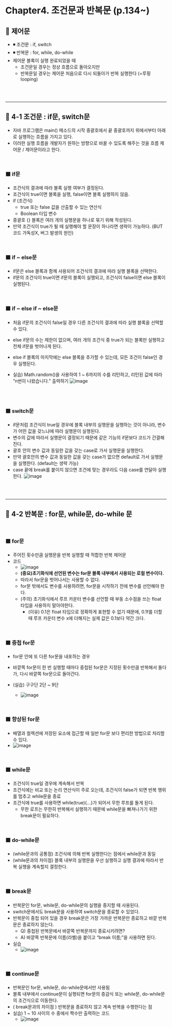 # Chapter4. 조건문과 반복문 (p.134~)

## 🔴 제어문
- ◾ 조건문 : if, switch
- ◾ 반복문 : for, while, do-while
- 제어문 블록이 실행 완료되었을 때
	- 조건문일 경우는 정상 흐름으로 돌아오지만
	- 반복문일 경우는 제어문 처음으로 다시 되돌아가 반복 실행한다 (=루핑 looping)

<br><br><hr>

## 🔴 4-1 조건문 : if문, switch문

- 자바 프로그램은 main() 메소드의 시작 중괄호에서 끝 중괄호까지 위에서부터 아래로 실행하는 흐름을 가지고 있다.
- 이러한 실행 흐름을 개발자가 원하는 방향으로 바꿀 수 있도록 해주는 것을 흐름 제어문 / 제어문이라고 한다.

<br>

### ⬛ if문
- 조건식의 결과에 따라 블록 실행 여부가 결정된다.
- 조건식이 true이면 블록을 실행, false이면 블록 실행하지 않음.
- if (조건식)
	- true 또는 false 값을 산출할 수 있는 연산식
	- Boolean 타입 변수
- 중괄호 {} 블록은 여러 개의 실행문을 하나로 묶기 위해 작성된다. 
- 만약 조건식이 true가 될 때 실행해야 할 문장이 하나라면 생략이 가능하다. (BUT 코드 가독성X, 버그 발생의 원인) 

<br/>

### ⬛ if ~ else문
- if문은 else 블록과 함께 사용되어 조건식의 결과에 따라 실행 블록을 선택한다.
- if문의 조건식이 true이면 if문의 블록이 실행되고, 조건식이 false이면 else 블록이 실행된다.

<br>


### ⬛ if ~ else if ~ else문
- 처음 if문의 조건식이 false일 경우 다른 조건식의 결과에 따라 실행 블록을 선택할 수 있다.
- else if문의 수는 제한이 없으며, 여러 개의 조건식 중 true가 되는 블록만 실행하고 전체 if문을 벗어나게 된다.
- else if 블록의 마지막에는 else 블록을 추가할 수 있는데, 모든 조건이 false인 경우 실행된다.

- 실습) Math.random()을 사용하여 1 ~ 6까지의 수를 리턴하고, 리턴된 값에 따라 “n번이 나왔습니다.” 출력하기
![image](https://user-images.githubusercontent.com/93142964/177554860-4157d251-b71a-497f-83ca-95bc4f394b33.png)


<br><br>

### ⬛ switch문
- if문처럼 조건식이 true일 경우에 블록 내부의 실행문을 실행하는 것이 아니라, 변수가 어떤 값을 갖느냐에 따라 실행문이 실행된다.
- 변수의 값에 따라서 실행문이 결정되기 때문에 같은 기능의 if문보다 코드가 간결해진다.
- 괄호 안의 변수 값과 동일한 값을 갖는 case로 가서 실행문을 실행한다.
- 만약 괄호안의 변수 값과 동일한 값을 갖는 case가 없으면 default로 가서 실행문을 실행한다. (default는 생략 가능)
- case 끝에 break를 붙이지 않으면 조건에 맞는 경우라도 다음 case를 연달아 실행한다.
![image](https://user-images.githubusercontent.com/93142964/177555087-be019d62-4434-4234-8dd1-ab47fec411e5.png)




<br><br><hr>

## 🔴 4-2 반복문 : for문, while문, do-while 문

<br>

### ⬛ for문
- 주어진 횟수만큼 실행문을 반복 실행할 때 적합한 반복 제어문
- 코드
    - ![image](https://user-images.githubusercontent.com/93142964/177555324-d28121a6-c856-43d1-a0ae-406e9f1a200e.png)
    - <b>(중요)초기화식에 선언된 변수는 for문 블록 내부에서 사용되는 로컬 변수이다.</b>
	- 따라서 for문을 벗어나서는 사용할 수 없다.
	- for문 밖에서도 변수를 사용하려면, for문을 시작하기 전에 변수를 선언해야 한다.
	- (주의) 초기화식에서 루프 카운터 변수를 선언할 때 부동 소수점을 쓰는 float 타입을 사용하지 말아야한다.
		- (이유) 0.1은 float 타입으로 정확하게 표현할 수 없기 때문에, 0.1f를 더할 때 루프 카운터 변수 x에 더해지는 실제 값은 0.1보다 약간 크다.


<br>

### ⬛ 중첩 for문
- for문 안에 또 다른 for문을 내포하는 경우
- 바깥쪽 for문이 한 번 실행할 때마다 중첩된 for문은 지정된 횟수만큼 반복해서 돌다가, 다시 바깥쪽 for문으로 돌아간다. 

- (실습) 구구단 2단 ~ 9단
    - ![image](https://user-images.githubusercontent.com/93142964/177555566-bb6ff44b-c369-49f8-960e-d370d360d2dd.png)


<br>


### ⬛ 향상된 for문
- 배열과 컬렉션에 저장된 요소에 접근할 때 일반 for문 보다 편리한 방법으로 처리할 수 있다.
- ![image](https://user-images.githubusercontent.com/93142964/177693210-9253ec3c-3642-415b-aa1e-1f54978b649d.png)


<br>

### ⬛ while문
- 조건식이 true일 경우에 계속해서 반복
- 조건식에는 비교 또는 논리 연산식이 주로 오는데, 조건식이 false가 되면 반복 행위를 멈추고 while문을 종료
- 조건식에 true를 사용하면 while(true){…}가 되어서 무한 루프를 돌게 된다.
	- 무한 로프는 무한히 반복해서 실행하기 때문에 while문을 빠져나가기 위한 break문이 필요하다.

<br>

### ⬛ do-while문
- (while문과의 공통점) 조건식에 의해 반복 실행한다는 점에서 while문과 동일
- (while문과의 차이점) 블록 내부의 실행문을 우선 실행하고 실행 결과에 따라서 반복 실행을 계속할지 결정한다.


<br>

### ⬛ break문
- 반복문인 for문, while문, do-while문의 실행을 중지할 때 사용된다.
- switch문에서도 break문을 사용하여 switch문을 종료할 수 있었다.
- 반복문이 중첩 되어 있을 경우 break문은 가장 가까운 반복문만 종료하고 바깥 반복문은 종료하지 않는다.
	- Q) 중첩된 반복문에서 바깥쪽 반복문까지 종료시키려면? 
    - A) 바깥쪽 반복문에 이름(라벨)을 붙이고 “break 이름;”을 사용하면 된다.
- 실습
    - ![image](https://user-images.githubusercontent.com/93142964/177555762-af4bdc96-767c-4b24-8512-451cf58f8619.png)


<br>

### ⬛ continue문
- 반복문인 for문, while문, do-while문에서만 사용됨
- 블록 내부에서 continue문이 실행되면 for문의 증감식 또는 while문, do-while문의 조건식으로 이동한다.
- ( break문과의 차이점 ) 반복문을 종료하지 않고 계속 반복을 수행한다는 점 
- 실습) 1 ~ 10 사이의 수 중에서 짝수만 출력하는 코드
    - ![image](https://user-images.githubusercontent.com/93142964/177555939-93c1ec31-7207-41dc-a380-3f4dd8b5c59a.png)





